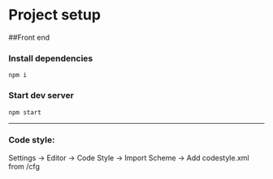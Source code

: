 # Project setup

##Front end

### Install dependencies
``npm i``

### Start dev server
``npm start``
<hr/>

### Code style:
Settings -> Editor -> Code Style -> Import Scheme -> Add codestyle.xml from /cfg 

